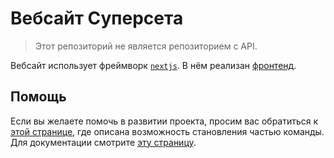 # Вебсайт Суперсета

> Этот репозиторий не является репозиторием с API.

Вебсайт использует фреймворк [`nextjs`](https://nextjs.org). В нём реализан [фронтенд](https://supersetkai.ru).

## Помощь

Если вы желаете помочь в развитии проекта, просим вас обратиться к [этой странице](https://supersetkai.ru/developers/contribute), где описана возможность становления частью команды. Для документации смотрите [эту страницу](https://supersetkai.ru/developers/docs).